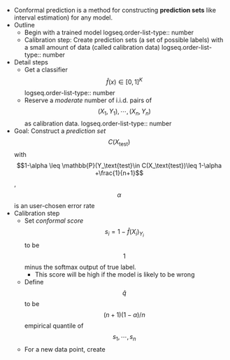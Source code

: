 - Conformal prediction is a method for constructing **prediction sets** like interval estimation) for any model.
- Outline
	- Begin with a trained model
	  logseq.order-list-type:: number
	- Calibration step: Create prediction sets (a set of possible labels)  with a small amount of data (called calibration data)
	  logseq.order-list-type:: number
- Detail steps
	- Get a classifier $$\hat{f}(x)\in[0,1]^K$$
	  logseq.order-list-type:: number
	- Reserve a *moderate* number of i.i.d. pairs of $$(X_1, Y_1), \cdots, (X_n, Y_n)$$ as calibration data.
	  logseq.order-list-type:: number
- Goal: Construct a *prediction set* $$C(X_\text{test})$$ with $$1-\alpha \leq \mathbb{P}(Y_\text{test}\in C(X_\text{test})\leq 1-\alpha +\frac{1}{n+1}$$, $$\alpha$$ is an user-chosen error rate
- Calibration step
	- Set *conformal score* $$s_i = 1 - \hat{f}(X_i)_{Y_i}$$ to be $$1$$ minus the softmax output of true label.
		- This score will be high if the model is likely to be wrong
	- Define $$\hat{q}$$ to be $$(n+1)(1-\alpha)/n$$ empirical quantile of $$s_1, \cdots, s_n$$
	- For a new data point,  create
